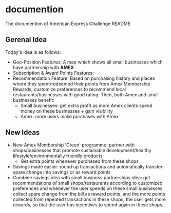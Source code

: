 # documention
The documention of American Express Challenge README

## Gerenal Idea
Today's idea is as follows:
* Geo-Position Features: A map which shows all small businesses which have partnership with **AMEX**
* Subscription & Award Points Features:
* Recommendation Feature:  Based on purchasing history and places where they spent/redeemed their points from Amex Membership Rewards, customize preferences to recommend local restaurants/businesses with good rating. Then, both Amex and small businesses benefit:
   - Small businesses: get extra profit as more Amex clients spend money on these businesses + gain visibility 
   - Amex: more users make purchases with Amex 

## New Ideas
* New Amex Membership 'Green' programme: partner with shops/businesses that promote sustainable development/healthy lifestyle/environmentally friendly products
   - Get extra points whenever purchased from these shops
* Savings made easier: round up transactions and automatically transfer spare change into savings or as reward points
* Combine savings idea with small business partnerships idea: get recommendations of small shops/restaurants according to customized preferences and whenever the user spends on these small businesses, collect spare change from the bill as reward points, and the more points collected from repeated transactions in these shops, the user gets more rewards, so that the user has incentives to spend again in these shops. 


